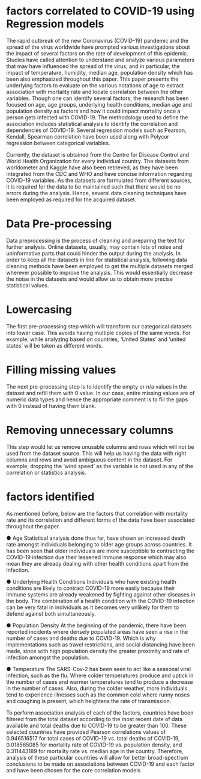 # factors correlated to COVID-19 using Regression models

The rapid outbreak of the new Coronavirus (COVID-19) pandemic and the spread of the virus worldwide have prompted various investigations about the impact of several factors on the rate of development of this epidemic. Studies have called attention to understand and analyze various parameters that may have influenced the spread of the virus, and in particular, the impact of temperature, humidity, median age, population density which has been also emphasized throughout this paper. This paper presents the underlying factors to evaluate on the various notations of age to extract association with mortality rate and locate correlation between the other variables. Though one can identify several factors, the research has been focused on age, age groups, underlying health conditions, median age and population density as factors and how it could impact mortality once a person gets infected with COVID-19. The methodology used to define the association includes statistical analysis to identify the correlation and dependencies of COVID-19. Several regression models such as Pearson, Kendall, Spearman correlation have been used along with Polycor regression between categorical variables.


Currently, the dataset is obtained from the Centre for Disease Control and World Health Organization for every individual country. The datasets from worldometer and Kaggle have also been retrieved, as they have been integrated from the CDC and WHO and have concise information regarding COVID-19 variables. As the datasets are formulated from different sources, it is required for the data to be maintained such that there would be no errors during the analysis. Hence, several data cleaning techniques have been employed as required for the acquired dataset.
# Data Pre-processing
Data preprocessing is the process of cleaning and preparing the text for further analysis. Online datasets, usually, may contain lots of noise and uninformative parts that could hinder the output during the analysis. In order to keep all the datasets in line for statistical analysis, following data cleaning methods have been employed to get the multiple datasets merged wherever possible to improve the analysis. This would essentially decrease the noise in the datasets and would allow us to obtain more precise statistical values.
# Lowercasing
The first pre-processing step which will transform our categorical datasets into lower case. This avoids having multiple copies of the same words. For example, while analyzing based on countries, ‘United States’ and ‘united states’ will be taken as different words.
# Filling missing values
The next pre-processing step is to identify the empty or n/a values in the dataset and refill them with 0 value. In our case, entire missing values are of numeric data types and hence the appropriate comment is to fill the gaps with 0 instead of having them blank.
# Removing unnecessary columns
This step would let us remove unusable columns and rows which will not be used from the dataset source. This will help us having the data with right columns and rows and avoid ambiguous content in the dataset. For example, dropping the ‘wind speed’ as the variable is not used in any of the correlation or statistics analysis.

# factors identified
As mentioned before, below are the factors that correlation with mortality rate and its correlation and different forms of the data have been associated throughout the paper.

● Age
Statistical analysis done thus far, have shown an increased death rate amongst individuals belonging to older age groups across countries. It has been seen that older individuals are more susceptible to contracting the COVID-19 infection due their lessened immune response which may also mean they are already dealing with other health conditions apart from the infection.

● Underlying Health Conditions
Individuals who have existing health conditions are likely to contract COVID-19 more easily because their immune systems are already weakened by fighting against other diseases in the body. The combination of a health condition with the COVID-19 infection can be very fatal in individuals as it becomes very unlikely for them to defend against both simultaneously.

● Population Density
At the beginning of the pandemic, there have been reported incidents where densely populated areas have seen a rise in the number of cases and deaths due to COVID-19. Which is why implementations such as travel restrictions, and social distancing have been made, since with high population density the greater proximity and rate of infection amongst the population.

● Temperature
The SARS-Cov-2 has been seen to act like a seasonal viral infection, such as the flu. Where colder temperatures produce and uptick in the number of cases and warmer temperatures tend to produce a decrease in the number of cases. Also, during the colder weather, more individuals tend to experience illnesses such as the common cold where runny noses and coughing is present, which heightens the rate of transmission.


To perform association analysis of each of the factors, countries have been filtered from the total dataset according to the most recent date of data available and total deaths due to COVID-19 to be greater than 100. These selected countries have provided Pearson correlations values of 0.946516517 for total cases of COVID-19 vs. total deaths of COVID-19, 0.018565085 for mortality rate of COVID-19 vs. population density, and 0.311443189 for mortality rate vs. median age in the country. Therefore, analysis of these particular countries will allow for better broad-spectrum conclusions to be made on associations between COVID-19 and each factor and have been chosen for the core correlation models





